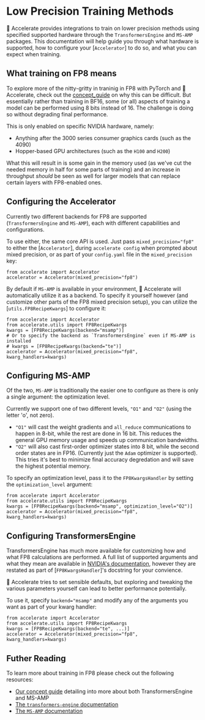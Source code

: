 <!--Copyright 2023 The HuggingFace Team. All rights reserved.

Licensed under the Apache License, Version 2.0 (the "License"); you may not use this file except in compliance with
the License. You may obtain a copy of the License at

http://www.apache.org/licenses/LICENSE-2.0

Unless required by applicable law or agreed to in writing, software distributed under the License is distributed on
an "AS IS" BASIS, WITHOUT WARRANTIES OR CONDITIONS OF ANY KIND, either express or implied. See the License for the
specific language governing permissions and limitations under the License.

⚠️ Note that this file is in Markdown but contain specific syntax for our doc-builder (similar to MDX) that may not be
rendered properly in your Markdown viewer.
-->

# Low Precision Training Methods

🤗 Accelerate provides integrations to train on lower precision methods using specified supported hardware through the `TransformersEngine` and `MS-AMP` packages. This documentation will help guide you through what hardware is supported, how to configure your [`Accelerator`] to do so, and what you can expect when training. 

## What training on FP8 means

To explore more of the nitty-gritty in traninig in FP8 with PyTorch and 🤗 Accelerate, check out the [concept_guide](../concept_guides/low_precision_training.md) on why this can be difficult. But essentially rather than training in BF16, some (or all) aspects of training a model can be performed using 8 bits instead of 16. The challenge is doing so without degrading final performance. 

This is only enabled on specific NVIDIA hardware, namely:

* Anything after the 3000 series consumer graphics cards (such as the 4090)
* Hopper-based GPU architectures (such as the `H100` and `H200`)

What this will result in is some gain in the memory used (as we've cut the needed memory in half for some parts of training) and an increase in throughput *should* be seen as well for larger models that can replace certain layers with FP8-enabled ones.

## Configuring the Accelerator

Currently two different backends for FP8 are supported (`TransformersEngine` and `MS-AMP`), each with different capabilities and configurations. 

To use either, the same core API is used. Just pass `mixed_precision="fp8"` to either the [`Accelerator`], during `accelerate config` when prompted about mixed precision, or as part of your `config.yaml` file in the `mixed_precision` key:

```{python}
from accelerate import Accelerator
accelerator = Accelerator(mixed_precision="fp8")
```

By default if `MS-AMP` is available in your environment, 🤗 Accelerate will automatically utilize it as a backend. To specify it yourself however (and customize other parts of the FP8 mixed precision setup), you can utilize the [`utils.FP8RecipeKwargs`] to configure it:

```{python}
from accelerate import Accelerator
from accelerate.utils import FP8RecipeKwargs
kwargs = [FP8RecipeKwargs(backend="msamp")]
# Or to specify the backend as `TransformersEngine` even if MS-AMP is installed
# kwargs = [FP8RecipeKwargs(backend="te")]
accelerator = Accelerator(mixed_precision="fp8", kwarg_handlers=kwargs)
```

## Configuring MS-AMP

Of the two, `MS-AMP` is traditionally the easier one to configure as there is only a single argument: the optimization level. 

Currently we support one of two different levels, `"O1"` and `"O2"` (using the letter 'o', not zero). 

* `"O1"` will cast the weight gradients and `all_reduce` communications to happen in 8-bit, while the rest are done in 16 bit. This reduces the general GPU memory usage and speeds up communication bandwidths.
* `"O2"` will also cast first-order optimizer states into 8 bit, while the second order states are in FP16. (Currently just the `Adam` optimizer is supported). This tries it's best to minimize final accuracy degredation and will save the highest potential memory.

To specify an optimization level, pass it to the `FP8KwargsHandler` by setting the `optimization_level` argument:

```{python}
from accelerate import Accelerator
from accelerate.utils import FP8RecipeKwargs
kwargs = [FP8RecipeKwargs(backend="msamp", optimization_level="O2")]
accelerator = Accelerator(mixed_precision="fp8", kwarg_handlers=kwargs)
```

## Configuring TransformersEngine

TransformersEngine has much more available for customizing how and what FP8 calculations are performed. A full list of supported arguments and what they mean are available in [NVIDIA's documentation](https://docs.nvidia.com/deeplearning/transformer-engine/user-guide/api/common.html), however they are restated as part of [`FP8KwargsHandler`]'s docstring for your convience. 

🤗 Accelerate tries to set sensible defaults, but exploring and tweaking the various parameters yourself can lead to better performance potentially.

To use it, specify `backend="msamp"` and modify any of the arguments you want as part of your kwarg handler:

```{python}
from accelerate import Accelerator
from accelerate.utils import FP8RecipeKwargs
kwargs = [FP8RecipeKwargs(backend="te", ...)]
accelerator = Accelerator(mixed_precision="fp8", kwarg_handlers=kwargs)
```

## Futher Reading

To learn more about training in FP8 please check out the following resources:

* [Our concept guide](../concept_guides/low_precision_training.md) detailing into more about both TransformersEngine and MS-AMP
* [The `transformers-engine` documentation](https://docs.nvidia.com/deeplearning/transformer-engine/user-guide/api/common.html)
* [The `MS-AMP` documentation](https://azure.github.io/MS-AMP/docs/)